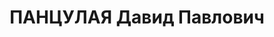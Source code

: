---
title: ПАНЦУЛАЯ Давид Павлович
description: '- умер в 1937, с 1917 член РСДРП(б)

  Послужной список

  1929 - 14.11.19311\t член Президиума - Бюро ЦК КП(б) Грузии

  20.11.19302 - 14.11.19311\t член Секретариата ЦК КП(б) Грузии

  \t арестован

  1 Постановление VI-го пленума ЦК КП(б) Грузии

  2 Постановление III-го объединённого пленума ЦК и ЦКК ВКП(б) 19 - 20.11.1930'
---